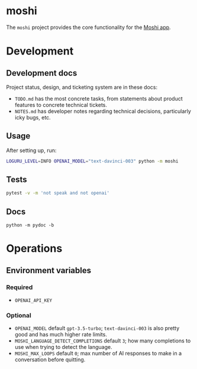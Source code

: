 # moshi
The `moshi` project provides the core functionality for the [Moshi app](../README.md).

# Development

## Development docs
Project status, design, and ticketing system are in these docs:
- `TODO.md` has the most concrete tasks, from statements about product features to concrete technical tickets.
- `NOTES.md` has developer notes regarding technical decisions, particularly icky bugs, etc.

## Usage
After setting up, run:
```sh
LOGURU_LEVEL=INFO OPENAI_MODEL="text-davinci-003" python -m moshi
```

## Tests
```bash
pytest -v -m 'not speak and not openai'
```

## Docs
```
python -m pydoc -b
```

# Operations

## Environment variables

### Required

- `OPENAI_API_KEY`

### Optional

- `OPENAI_MODEL` default `gpt-3.5-turbo`; `text-davinci-003` is also pretty good and has much higher rate limits.
- `MOSHI_LANGUAGE_DETECT_COMPLETIONS` default `3`; how many completions to use when trying to detect the language.
- `MOSHI_MAX_LOOPS` default `0`; max number of AI responses to make in a conversation before quitting.
